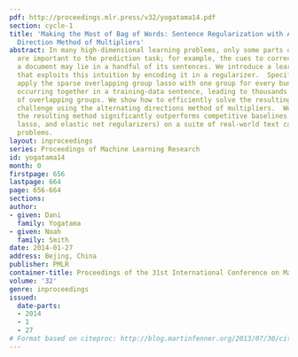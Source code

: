 ```yaml
---
pdf: http://proceedings.mlr.press/v32/yogatama14.pdf
section: cycle-1
title: 'Making the Most of Bag of Words: Sentence Regularization with Alternating
  Direction Method of Multipliers'
abstract: In many high-dimensional learning problems, only some parts of an observation
  are important to the prediction task; for example, the cues to correctly categorizing
  a document may lie in a handful of its sentences. We introduce a learning algorithm
  that exploits this intuition by encoding it in a regularizer.  Specifically, we
  apply the sparse overlapping group lasso with one group for every bundle of features
  occurring together in a training-data sentence, leading to thousands to millions
  of overlapping groups. We show how to efficiently solve the resulting optimization
  challenge using the alternating directions method of multipliers.  We find that
  the resulting method significantly outperforms competitive baselines (standard ridge,
  lasso, and elastic net regularizers) on a suite of real-world text categorization
  problems.
layout: inproceedings
series: Proceedings of Machine Learning Research
id: yogatama14
month: 0
firstpage: 656
lastpage: 664
page: 656-664
sections: 
author:
- given: Dani
  family: Yogatama
- given: Noah
  family: Smith
date: 2014-01-27
address: Bejing, China
publisher: PMLR
container-title: Proceedings of the 31st International Conference on Machine Learning
volume: '32'
genre: inproceedings
issued:
  date-parts:
  - 2014
  - 1
  - 27
# Format based on citeproc: http://blog.martinfenner.org/2013/07/30/citeproc-yaml-for-bibliographies/
---
```

